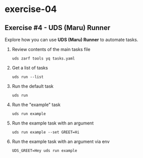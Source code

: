 # exercise-04

## **Exercise #4 - UDS (Maru) Runner**

Explore how you can use **UDS (Maru) Runner** to automate tasks.

1. Review contents of the main tasks file

    ```console
    uds zarf tools yq tasks.yaml
    ```

1. Get a list of tasks

    ```console
    uds run --list
    ```

1. Run the default task

    ```console
    uds run
    ```

1. Run the "example" task

    ```console
    uds run example
    ```

1. Run the example task with an argument

    ```console
    uds run example --set GREET=Hi
    ```

1. Run the example task with an argument via env

    ```console
    UDS_GREET=Hey uds run example
    ```
